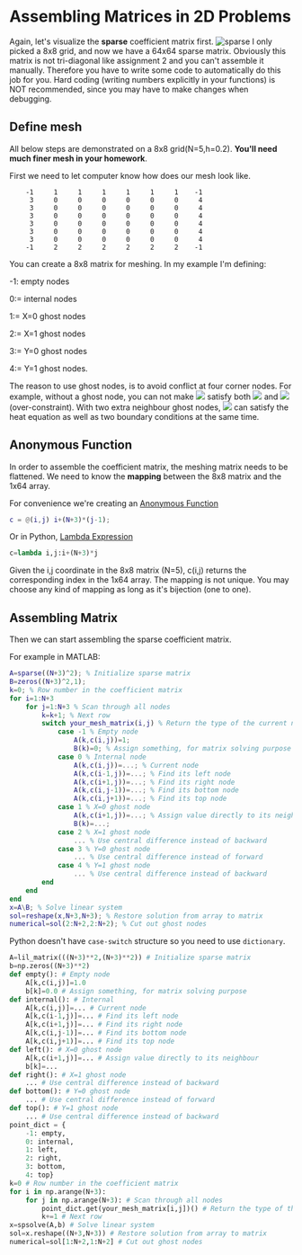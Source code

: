 # Assembling Matrices in 2D Problems
Again, let's visualize the **sparse** coefficient matrix first.
![sparse](https://user-images.githubusercontent.com/12702149/109998150-f29ea800-7cde-11eb-8401-53665a539a6f.png)
I only picked a 8x8 grid, and now we have a 64x64 sparse matrix. Obviously this matrix is not tri-diagonal like assignment 2 and you can't assemble it manually. Therefore you have to write some code to automatically do this job for you. Hard coding (writing numbers explicitly in your functions) is NOT recommended, since you may have to make changes when debugging.

## Define mesh
All below steps are demonstrated on a 8x8 grid(N=5,h=0.2). **You'll need much finer mesh in your homework**.

First we need to let computer know how does our mesh look like.
```
    -1     1     1     1     1     1     1    -1
     3     0     0     0     0     0     0     4
     3     0     0     0     0     0     0     4
     3     0     0     0     0     0     0     4
     3     0     0     0     0     0     0     4
     3     0     0     0     0     0     0     4
     3     0     0     0     0     0     0     4
    -1     2     2     2     2     2     2    -1
```
You can create a 8x8 matrix for meshing. In my example I'm defining:

-1: empty nodes

0:= internal nodes

1:= X=0 ghost nodes

2:= X=1 ghost nodes

3:= Y=0 ghost nodes

4:= Y=1 ghost nodes.

The reason to use ghost nodes, is to avoid conflict at four corner nodes. For example, without a ghost node, you can not make <img src="https://render.githubusercontent.com/render/math?math=\theta(0,0)"> satisfy both <img src="https://render.githubusercontent.com/render/math?math=\theta(0,0)=1"> and <img src="https://render.githubusercontent.com/render/math?math=\frac{d}{dx}\theta(0,0)=0"> (over-constraint). With two extra neighbour ghost nodes, <img src="https://render.githubusercontent.com/render/math?math=\theta(0,0)"> can satisfy the heat equation as well as two boundary conditions at the same time.

## Anonymous Function
In order to assemble the coefficient matrix, the meshing matrix needs to be flattened. We need to know the **mapping** between the 8x8 matrix and the 1x64 array.

For convenience we're creating an [Anonymous Function](https://www.mathworks.com/help/matlab/matlab_prog/anonymous-functions.html)
```MATLAB
c = @(i,j) i+(N+3)*(j-1);
```
Or in Python, [Lambda Expression](https://docs.python.org/3/reference/expressions.html?highlight=lambda%20expression#lambda)
```Python
c=lambda i,j:i+(N+3)*j
```
Given the i,j coordinate in the 8x8 matrix (N=5), c(i,j) returns the corresponding index in the 1x64 array. The mapping is not unique. You may choose any kind of mapping as long as it's bijection (one to one).

## Assembling Matrix
Then we can start assembling the sparse coefficient matrix.

For example in MATLAB:
```MATLAB
A=sparse((N+3)^2); % Initialize sparse matrix
B=zeros((N+3)^2,1);
k=0; % Row number in the coefficient matrix
for i=1:N+3
    for j=1:N+3 % Scan through all nodes
        k=k+1; % Next row
        switch your_mesh_matrix(i,j) % Return the type of the current node as we defined
            case -1 % Empty node
                A(k,c(i,j))=1;
                B(k)=0; % Assign something, for matrix solving purpose
            case 0 % Internal node
                A(k,c(i,j))=...; % Current node
                A(k,c(i-1,j))=...; % Find its left node
                A(k,c(i+1,j))=...; % Find its right node
                A(k,c(i,j-1))=...; % Find its bottom node
                A(k,c(i,j+1))=...; % Find its top node
            case 1 % X=0 ghost node
                A(k,c(i+1,j))=...; % Assign value directly to its neighbour
                B(k)=...;
            case 2 % X=1 ghost node
                ... % Use central difference instead of backward
            case 3 % Y=0 ghost node
                ... % Use central difference instead of forward
            case 4 % Y=1 ghost node
                ... % Use central difference instead of backward
        end
    end
end
x=A\B; % Solve linear system
sol=reshape(x,N+3,N+3); % Restore solution from array to matrix
numerical=sol(2:N+2,2:N+2); % Cut out ghost nodes
```
Python doesn't have `case-switch` structure so you need to use `dictionary`.
```Python
A=lil_matrix(((N+3)**2,(N+3)**2)) # Initialize sparse matrix
b=np.zeros((N+3)**2)
def empty(): # Empty node
    A[k,c(i,j)]=1.0
    b[k]=0.0 # Assign something, for matrix solving purpose
def internal(): # Internal
    A[k,c(i,j)]=... # Current node
    A[k,c(i-1,j)]=... # Find its left node
    A[k,c(i+1,j)]=... # Find its right node
    A[k,c(i,j-1)]=... # Find its bottom node
    A[k,c(i,j+1)]=... # Find its top node
def left(): # X=0 ghost node
    A[k,c(i+1,j)]=... # Assign value directly to its neighbour
    b[k]=...
def right(): # X=1 ghost node
    ... # Use central difference instead of backward
def bottom(): # Y=0 ghost node
    ... # Use central difference instead of forward
def top(): # Y=1 ghost node
    ... # Use central difference instead of backward
point_dict = {
    -1: empty,
    0: internal,
    1: left,
    2: right,
    3: bottom,
    4: top}
k=0 # Row number in the coefficient matrix
for i in np.arange(N+3): 
    for j in np.arange(N+3): # Scan through all nodes
        point_dict.get(your_mesh_matrix[i,j])() # Return the type of the current node as we defined
        k+=1 # Next row
x=spsolve(A,b) # Solve linear system
sol=x.reshape((N+3,N+3)) # Restore solution from array to matrix
numerical=sol[1:N+2,1:N+2] # Cut out ghost nodes
``` 
